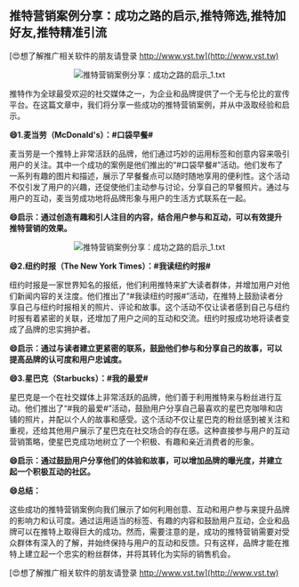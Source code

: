 ## **推特营销案例分享：成功之路的启示,推特筛选,推特加好友,推特精准引流**

[😍想了解推广相关软件的朋友请登录 http://www.vst.tw](http://www.vst.tw)

 <center><img src="https://vst.tw/MP4/tuiguang/png/8.png" alt="推特营销案例分享：成功之路的启示_1.txt"></center>

推特作为全球最受欢迎的社交媒体之一，为企业和品牌提供了一个无与伦比的宣传平台。在这篇文章中，我们将分享一些成功的推特营销案例，并从中汲取经验和启示。

**😄1.麦当劳（McDonald's）：#口袋早餐#**

麦当劳是一个推特上非常活跃的品牌，他们通过巧妙的运用标签和创意内容来吸引用户的关注。其中一个成功的案例是他们推出的“#口袋早餐#”活动。他们发布了一系列有趣的图片和描述，展示了早餐餐点可以随时随地享用的便利性。这个活动不仅引发了用户的兴趣，还促使他们主动参与讨论，分享自己的早餐照片。通过与用户的互动，麦当劳成功地将品牌形象与用户的生活方式联系在一起。

**😄启示：通过创造有趣和引人注目的内容，结合用户参与和互动，可以有效提升推特营销的效果。**

 <center><img src="https://vst.tw/MP4/tuiguang/png/7.png" alt="推特营销案例分享：成功之路的启示_1.txt"></center>

**😄2.纽约时报（The New York Times）：#我读纽约时报#**

纽约时报是一家世界知名的报纸，他们利用推特来扩大读者群体，并增加用户对他们新闻内容的关注度。他们推出了“#我读纽约时报#”活动，在推特上鼓励读者分享自己与纽约时报相关的照片、评论和故事。这个活动不仅让读者感到自己与纽约时报有着紧密的关联，还增加了用户之间的互动和交流。纽约时报成功地将读者变成了品牌的忠实拥护者。

**😄启示：通过与读者建立更紧密的联系，鼓励他们参与和分享自己的故事，可以提高品牌的认可度和用户忠诚度。**

**😄3.星巴克（Starbucks）：#我的最爱#**

星巴克是一个在社交媒体上非常活跃的品牌，他们善于利用推特来与粉丝进行互动。他们推出了“#我的最爱#”活动，鼓励用户分享自己最喜欢的星巴克咖啡和店铺的照片，并配以个人的故事和感受。这个活动不仅让星巴克的粉丝感到被关注和重视，还给其他用户展示了星巴克在社交场合的存在感。这种直接参与用户的互动营销策略，使星巴克成功地树立了一个积极、有趣和亲近消费者的形象。

**😄启示：通过鼓励用户分享他们的体验和故事，可以增加品牌的曝光度，并建立起一个积极互动的社区。**

**😄总结：**

这些成功的推特营销案例向我们展示了如何利用创意、互动和用户参与来提升品牌的影响力和认可度。通过运用适当的标签、有趣的内容和鼓励用户互动，企业和品牌可以在推特上取得巨大的成功。然而，需要注意的是，成功的推特营销需要对受众群体有深入的了解，并始终保持与用户的互动和反馈。只有这样，品牌才能在推特上建立起一个忠实的粉丝群体，并将其转化为实际的销售机会。

[😍想了解推广相关软件的朋友请登录 http://www.vst.tw](http://www.vst.tw)



